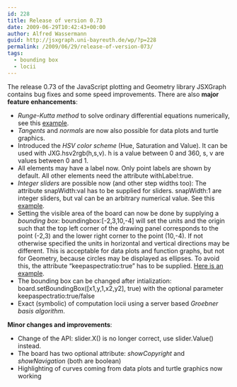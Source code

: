 ```yaml
---
id: 228
title: Release of version 0.73
date: 2009-06-29T10:42:43+00:00
author: Alfred Wassermann
guid: http://jsxgraph.uni-bayreuth.de/wp/?p=228
permalink: /2009/06/29/release-of-version-073/
tags:
  - bounding box
  - locii
---
```

The release 0.73 of the JavaScript plotting and Geometry library JSXGraph contains bug fixes and some speed improvements. There are also **major feature enhancements**:

* _Runge-Kutta method_ to solve ordinary differential equations numerically, see this [example](http://jsxgraph.uni-bayreuth.de/wiki/index.php/Predator-Prey_equations). 
* _Tangents_ and _normals_ are now also possible for data plots and turtle graphics. 
* Introduced the _HSV color scheme_ (Hue, Saturation and Value). It can be used with JXG.hsv2rgb(h,s,v). h is a value between 0 and 360, s, v are values between 0 and 1. 
* All elements may have a label now. Only point labels are shown by default. All other elements need the attribute withLabel:true. 
* _Integer sliders_ are possible now (and other step widths too): The attribute snapWidth:val has to be supplied for sliders. snapWidth:1 are integer sliders, but val can be an arbitrary numerical value. See this [example](http://jsxgraph.uni-bayreuth.de/wiki/index.php/Power_series_for_the_exponential_function). 
* Setting the visible area of the board can now be done by supplying a _bounding box_: boundingbox:[-2,3,10,-4] will set the units and the origin such that the top left corner of the drawing panel corresponds to the point (-2,3) and the lower right corner to the point (10,-4). If not otherwise specified the units in horizontal and vertical directions may be different. This is acceptable for data plots and function graphs, but not for Geometry, because circles may be displayed as ellipses. To avoid this, the attribute &#8220;keepaspectratio:true&#8221; has to be supplied. [Here is an example](http://jsxgraph.uni-bayreuth.de/wiki/index.php/Bounding_box). 
* The bounding box can be changed after intialization: board.setBoundingBox([x1,y,1,x2,y2], true) with the optional parameter keepaspectratio:true/false 
* Exact (symbolic) of computation locii using a server based _Groebner basis algorithm_. 
                                
**Minor changes and improvements**:
                                
* Change of the API: slider.X() is no longer correct, use slider.Value() instead. 
* The board has two optional attribute: _showCopyright_ and _showNavigation_ (both are boolean) 
* Highlighting of curves coming from data plots and turtle graphics now working
